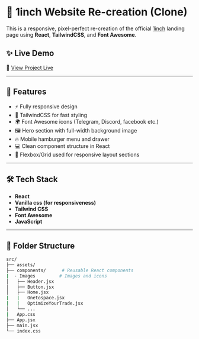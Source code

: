 # 🔁 1inch Website Re-creation (Clone)

This is a responsive, pixel-perfect re-creation of the official [1inch](https://1inch.io/) landing page using **React**, **TailwindCSS**, and **Font Awesome**.

## ✨ Live Demo

🔗 [View Project Live](https://1inch-devmontannas-projects.vercel.app/)

---

## 🚀 Features

- ⚡ Fully responsive design
- 🎨 TailwindCSS for fast styling
- 🌍 Font Awesome icons (Telegram, Discord, facebook etc.)
- 🖼️ Hero section with full-width background image
- 🔥 Mobile hamburger menu and drawer
- 💻 Clean component structure in React
- 📱 Flexbox/Grid used for responsive layout sections

---



## 🛠️ Tech Stack

- **React**
- **Vanilla  css (for responsiveness)**
- **Tailwind CSS**
- **Font Awesome**
- **JavaScript**


---

## 📁 Folder Structure

```bash
src/
├── assets/         
├── components/      # Reusable React components
|  - Images         # Images and icons
│   ├── Header.jsx
│   ├── Button.jsx
│   ├── Home.jsx
|   |   Onetospace.jsx
|   |   OptimizeYourTrade.jsx
│   └── ...
|   App.css
├── App.jsx
├── main.jsx
└── index.css      
